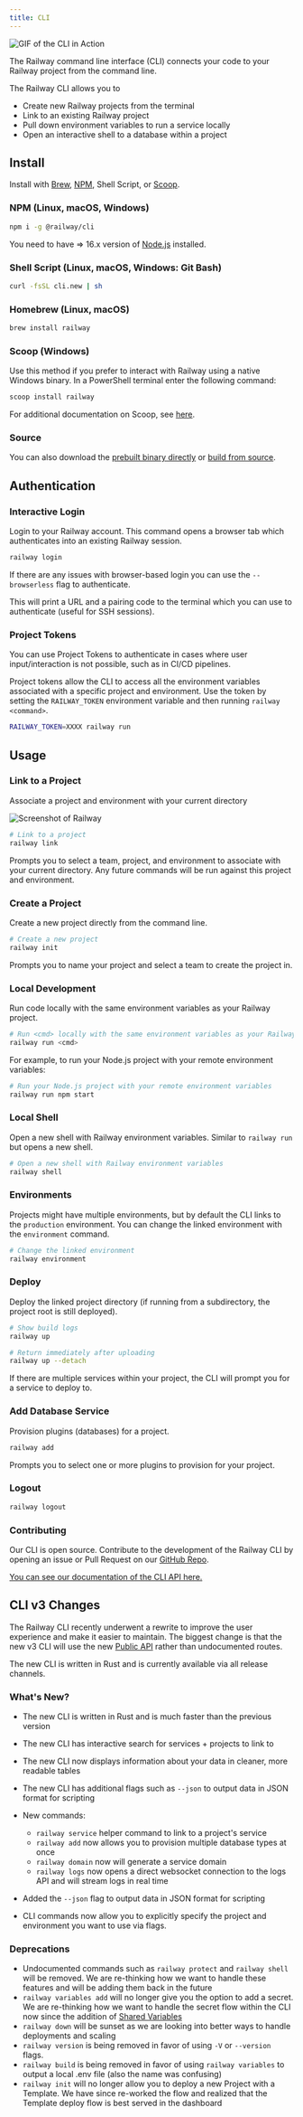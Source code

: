 ```yaml
---
title: CLI
---
```


<Image src="https://res.cloudinary.com/railway/image/upload/v1645060494/docs/CLIexample_fiflvb.gif"
alt="GIF of the CLI in Action"
layout="intrinsic"
width={800} height={468} quality={100} />

The Railway command line interface (CLI) connects your code to your Railway project from the command line.

The Railway CLI allows you to

- Create new Railway projects from the terminal
- Link to an existing Railway project
- Pull down environment variables to run a service locally
- Open an interactive shell to a database within a project

## Install

Install with [Brew](https://brew.sh), [NPM](https://www.npmjs.com/package/@railway/cli), Shell Script, or [Scoop](https://scoop.sh).

### NPM (Linux, macOS, Windows)

```bash
npm i -g @railway/cli
```

You need to have => 16.x version of [Node.js](https://nodejs.org/en/) installed.

### Shell Script (Linux, macOS, Windows: Git Bash)

```bash
curl -fsSL cli.new | sh
```

### Homebrew (Linux, macOS)

```bash
brew install railway
```

### Scoop (Windows)

Use this method if you prefer to interact with Railway using a native Windows binary. In a PowerShell terminal enter the following command:

```ps1
scoop install railway
```

For additional documentation on Scoop, see [here](https://scoop.sh/).

### Source

You can also download the [prebuilt binary directly](https://github.com/railwayapp/cli/releases/latest) or [build from source](https://github.com/railwayapp/cli#from-source).

## Authentication

### Interactive Login

Login to your Railway account. This command opens a browser tab which authenticates into an existing Railway session.

```bash
railway login
```

If there are any issues with browser-based login you can use the `--browserless` flag to authenticate.

This will print a URL and a pairing code to the terminal which you can use to authenticate (useful for SSH sessions).


### Project Tokens

You can use Project Tokens to authenticate in cases where user input/interaction is not possible, such as in CI/CD pipelines.

Project tokens allow the CLI to access all the environment variables associated
with a specific project and environment. Use the token by setting the
`RAILWAY_TOKEN` environment variable and then running `railway <command>`.

```bash
RAILWAY_TOKEN=XXXX railway run
```
## Usage

### Link to a Project

Associate a project and environment with your current directory

<Image src="https://res.cloudinary.com/railway/image/upload/v1631917786/docs/railway-link_juslvt.png"
alt="Screenshot of Railway"
layout="intrinsic"
width={389} height={116} quality={80} />

```bash
# Link to a project
railway link
```
Prompts you to select a team, project, and environment to associate with your current directory. Any future commands will be run against this project and environment.


### Create a Project

Create a new project directly from the command line.

```bash
# Create a new project
railway init
```
Prompts you to name your project and select a team to create the project in.


### Local Development

Run code locally with the same environment variables as your Railway project.

```bash
# Run <cmd> locally with the same environment variables as your Railway project
railway run <cmd>
```

For example, to run your Node.js project with your remote environment variables:

```bash
# Run your Node.js project with your remote environment variables
railway run npm start
```

### Local Shell

Open a new shell with Railway environment variables. Similar to `railway run` but opens a new shell.

```bash
# Open a new shell with Railway environment variables
railway shell
```

### Environments

Projects might have multiple environments, but by default the CLI links to the `production` environment. You can change the linked environment with the `environment` command.

```bash
# Change the linked environment
railway environment
```

### Deploy

Deploy the linked project directory (if running from a subdirectory, the project root is still deployed).

```bash
# Show build logs
railway up

# Return immediately after uploading
railway up --detach
```

If there are multiple services within your project, the CLI will prompt you for a service to deploy to.

### Add Database Service

Provision plugins (databases) for a project.

```bash
railway add
```
Prompts you to select one or more plugins to provision for your project.

### Logout

```bash
railway logout
```

### Contributing

Our CLI is open source. Contribute to the development of the Railway CLI by opening an issue or Pull Request on our [GitHub Repo](https://github.com/railwayapp/cli).

[You can see our documentation of the CLI API here.](/reference/cli-api)

## CLI v3 Changes

The Railway CLI recently underwent a rewrite to improve the user experience and make it easier to maintain. The biggest change is that the new v3 CLI will use the new [Public API](/reference/public-api/) rather than undocumented routes.

The new CLI is written in Rust and is currently available via all release channels.

### What's New?

- The new CLI is written in Rust and is much faster than the previous version
- The new CLI has interactive search for services + projects to link to
- The new CLI now displays information about your data in cleaner, more readable tables
- The new CLI has additional flags such as `--json` to output data in JSON format for scripting
- New commands:

  - `railway service` helper command to link to a project's service
  - `railway add` now allows you to provision multiple database types at once
  - `railway domain` now will generate a service domain
  - `railway logs` now opens a direct websocket connection to the logs API and will stream logs in real time

- Added the `--json` flag to output data in JSON format for scripting
- CLI commands now allow you to explicitly specify the project and environment you want to use via flags.

### Deprecations

- Undocumented commands such as `railway protect` and `railway shell` will be removed. We are re-thinking how we want to handle these features and will be adding them back in the future
- `railway variables add` will no longer give you the option to add a secret. We are re-thinking how we want to handle the secret flow within the CLI now since the addition of [Shared Variables](/develop/variables#shared-variables)
- `railway down` will be sunset as we are looking into better ways to handle deployments and scaling
- `railway version` is being removed in favor of using `-V` or `--version` flags.
- `railway build` is being removed in favor of using `railway variables` to output a local .env file (also the name was confusing)
- `railway init` will no longer allow you to deploy a new Project with a Template. We have since re-worked the flow and realized that the Template deploy flow is best served in the dashboard
